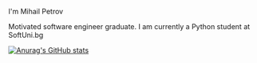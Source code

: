 I'm Mihail Petrov

Motivated software engineer graduate. I am currently a Python student at SoftUni.bg


[![Anurag's GitHub stats](https://github-readme-stats.vercel.app/api?username=Mihail0708)](https://github.com/anuraghazra/github-readme-stats)
